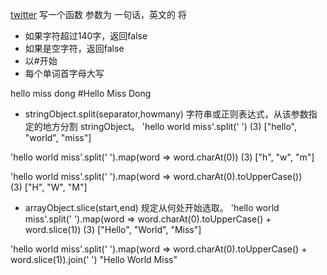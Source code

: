 [twitter]()
写一个函数 参数为 一句话，英文的 将
- 如果字符超过140字，返回false
- 如果是空字符，返回false
- 以#开始
- 每个单词首字母大写

hello miss dong
#Hello Miss Dong


- stringObject.split(separator,howmany) 字符串或正则表达式，从该参数指定的地方分割 stringObject。
'hello world miss'.split(' ')
(3) ["hello", "world", "miss"]

'hello world miss'.split(' ').map(word => word.charAt(0))
(3) ["h", "w", "m"]

'hello world miss'.split(' ').map(word => word.charAt(0).toUpperCase())
(3) ["H", "W", "M"]

- arrayObject.slice(start,end) 规定从何处开始选取。
'hello world miss'.split(' ').map(word => word.charAt(0).toUpperCase() + word.slice(1))
(3) ["Hello", "World", "Miss"]

'hello world miss'.split(' ').map(word => word.charAt(0).toUpperCase() + word.slice(1)).join(' ')
"Hello World Miss"


